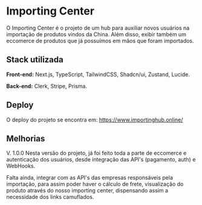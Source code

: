 
# Importing Center

O Importing Center é o projeto de um hub para auxiliar novos usuários na importação de produtos vindos da China. Além disso, exibir também um eccomerce de produtos que já possuímos em mãos que foram importados.

## Stack utilizada

**Front-end:** Next.js, TypeScript, TailwindCSS, Shadcn/ui, Zustand, Lucide.

**Back-end:** Clerk, Stripe, Prisma.

## Deploy

O deploy do projeto se encontra em: https://www.importinghub.online/ 

## Melhorias
V. 1.0.0
Nesta versão do projeto, já foi feito toda a parte de eccomerce e autenticação dos usuários, desde integração das API's (pagamento, auth) e WebHooks.

Falta ainda, integrar com as API's das empresas responsáveis pela importação, para assim poder haver o cálculo de frete, visualização do produto através do nosso importing center, dispensando assim a necessidade dos links camuflados.

